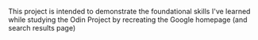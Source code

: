 This project is intended to demonstrate the foundational skills I've learned while studying the Odin Project by recreating the Google homepage (and search results page)
